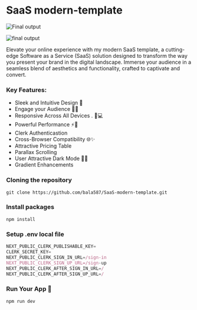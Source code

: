 # SaaS modern-template  
![Final output](https://i.pinimg.com/originals/7e/4f/8a/7e4f8a6a90f4dde2e247dc7012106683.jpg)

![final output ](https://i.pinimg.com/originals/6f/a1/77/6fa177c21289dffa575d9cf1f6d370ae.jpg)

Elevate your online experience with my modern SaaS template, a cutting-edge Software as a Service (SaaS) solution designed to transform the way you present your brand in the digital landscape. Immerse your audience in a seamless blend of aesthetics and functionality, crafted to captivate and convert.

### Key Features:
- Sleek and Intuitive Design 🎨
- Engage your Audience 🤩👥
- Responsive Across All Devices . 📱💻
- Powerful Performance ⚡💪
- Clerk Authenticastion
- Cross-Browser Compatibility 🌐✨
- Attractive Pricing Table
- Parallax Scrolling
- User Attractive Dark Mode 🌈👀
- Gradient Enhancements
  
 ### Cloning the repository

```shell
git clone https://github.com/bala587/SaaS-modern-template.git
```

### Install packages 

```shell
npm install
```


### Setup .env local file

```js
NEXT_PUBLIC_CLERK_PUBLISHABLE_KEY=
CLERK_SECRET_KEY=
NEXT_PUBLIC_CLERK_SIGN_IN_URL=/sign-in
NEXT_PUBLIC_CLERK_SIGN_UP_URL=/sign-up
NEXT_PUBLIC_CLERK_AFTER_SIGN_IN_URL=/
NEXT_PUBLIC_CLERK_AFTER_SIGN_UP_URL=/
```

### Run Your App 🚀

``` shell
npm run dev
```
